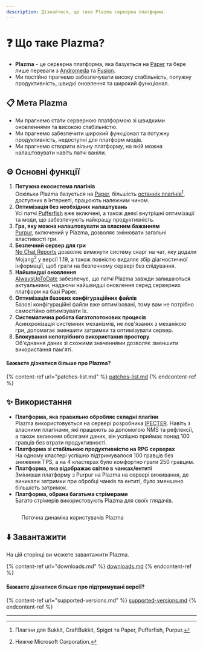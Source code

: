 ```yaml
---
description: Дізнайтеся, що таке Plazma серверна платформа.
---
```


# ❓ Що таке Plazma?

- **Plazma** - це серверна платформа, яка базується на [Paper](https://github.com/PaperMC/Paper) та бере лише переваги з [Andromeda](https://github.com/EarendelArchived/Andromeda) та [Fusion](https://github.com/RuinedTechnologyUnify/Fusion).
- Ми постійно прагнемо забезпечувати високу стабільність, потужну продуктивність, швидкі оновлення та широкий функціонал.

## 📋 Мета Plazma <a href="#id-1" id="id-1"></a>

- Ми прагнемо стати серверною платформою зі швидкими оновленнями та високою стабільністю.
- Ми прагнемо забезпечити широкий функціонал та потужну продуктивність, недоступні для платформ модів.
- Ми прагнемо створити вільну платформу, на якій можна налаштовувати навіть патчі ваніли.

## ⚙️ Основні функції <a href="#id-2" id="id-2"></a>

1. **Потужна екосистема плагінів**\
   Оскільки Plazma базується на [Paper](https://github.com/PaperMC/Paper), більшість [останніх плагінів](#user-content-fn-1)[^1], доступних в Інтернеті, працюють належним чином.
2. **Оптимізація без необхідних налаштувань**\
   Усі патчі [Pufferfish](https://github.com/pufferfish-gg/Pufferfish) вже включені, а також деякі внутрішні оптимізації та моди, що забезпечують найкращу продуктивність.
3. **Гра, яку можна налаштовувати за власним бажанням**\
   [Purpur](https://github.com/PurpurMC/Purpur), включений у Plazma, дозволяє змінювати загальні властивості гри.
4. **Безпечний сервер для гри**\
   [No Chat Reports](https://github.com/Aizistral-Studios/No-Chat-Reports) дозволяє вимкнути систему скарг на чат, яку додали Mojang[^2] у версії 1.19, а також повністю видаляє збір діагностичної інформації, щоб грати на безпечному сервері без слідування.
5. **Найшвидші оновлення**\
   [AlwaysUpToDate](https://github.com/PlazmaMC/AlwaysUpToDate) забезпечує, що патчі Plazma завжди залишаються актуальними, надаючи найшвидші оновлення серед серверних платформ на базі Paper.
6. **Оптимізація базових конфігураційних файлів**\
   Базові конфігураційні файли вже оптимізовані, тому вам не потрібно самостійно оптимізувати їх.
7. **Систематична робота багатопотокових процесів**\
   Асинхронізація системних механізмів, не пов'язаних з механікою гри, допомагає зменшити затримки та оптимізувати сервер.
8. **Блокування непотрібного використання простору**\
   Об'єднання даних зі схожими значеннями дозволяє зменшити використання пам'яті.

#### Бажаєте дізнатися більше про Plazma? <a href="#etc-1" id="etc-1"></a>

{% content-ref url="patches-list.md" %}
[patches-list.md](patches-list.md)
{% endcontent-ref %}

## ✨ Використання <a href="#id-3" id="id-3"></a>

- **Платформа, яка правильно обробляє складні плагіни**\
  Plazma використовується на сервері розробника [IPECTER](https://github.com/IPECTER). Навіть з власними плагінами, які працюють за допомогою NMS та рефлексії, а також великими обсягами даних, він успішно приймає понад 100 гравців без втрати продуктивності.
- **Платформа зі стабільною продуктивністю на RPG серверах**\
  На одному кластері успішно підтримувалося 100 гравців без зниження TPS, а на 4 кластерах було комфортно грати 250 гравцям.
- **Платформа, яка відображає світло в чанках/ентиті**\
  Змінивши платформу з Purpur на Plazma на сервері виживання, де виникали затримки при обробці чанків та ентиті, було зменшено більшість затримок.
- **Платформа, обрана багатьма стрімерами**\
  Багато стрімерів використовують Plazma для своїх глядачів.

<figure>
   <img src="https://badge.plazmamc.org/internal/bstats" alt="">
   
   <figcaption><p>Поточна динаміка користувачів Plazma</p></figcaption>
</figure>

## ⬇️ Завантажити

На цій сторінці ви можете завантажити Plazma.

{% content-ref url="downloads.md" %}
[downloads.md](downloads.md)
{% endcontent-ref %}

#### Бажаєте дізнатися більше про підтримувані версії?

{% content-ref url="supported-versions.md" %}
[supported-versions.md](supported-versions.md)
{% endcontent-ref %}

***

[^1]: Плагіни для Bukkit, CraftBukkit, Spigot та Paper, Pufferfish, Purpur.

[^2]: Нижче Microsoft Corporation.

[^3]: Вимкнувши систему скарг на чат, ви можете обробляти чат лише на сервері та уникнути відстеження чату Mojang.

[^4]: Час, коли гра зупиняється для роботи системного механізму.
